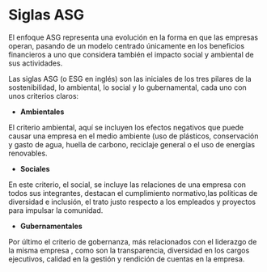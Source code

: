 # **Siglas ASG**

El enfoque ASG representa una evolución en la forma en que las empresas operan, pasando de un modelo centrado únicamente en los beneficios financieros a uno que considera también el impacto social y ambiental de sus actividades.

Las siglas ASG (o ESG en inglés) son las iniciales de los tres pilares de la sostenibilidad, lo ambiental, lo social y lo gubernamental, cada uno con unos criterios claros:

- **Ambientales**

El criterio ambiental, aquí se incluyen los efectos negativos que puede causar una empresa en el medio ambiente (uso de plásticos, conservación y gasto de agua, huella de carbono, reciclaje general o el uso de energías renovables.

- **Sociales**

En este criterio, el social, se incluye las relaciones de una empresa con todos sus integrantes, destacan el cumplimiento normativo,las politicas de diversidad e inclusión, el trato justo respecto a los empleados y proyectos para impulsar la comunidad.

- **Gubernamentales**

Por último el criterio de gobernanza, más relacionados con el liderazgo de la misma empresa , como son la transparencia, diversidad en los cargos ejecutivos, calidad en la gestión y rendición de cuentas en la empresa.
